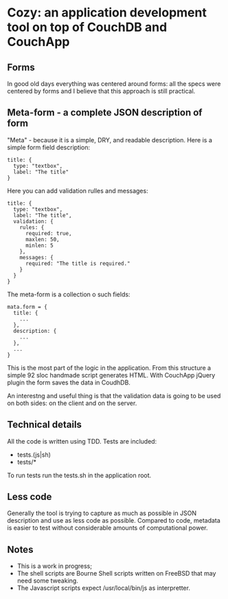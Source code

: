 # Cozy: an application development tool on top of CouchDB and CouchApp

## Forms

In good old days everything was centered around forms: all the specs were
centered by forms and I believe that this approach is still practical.


## Meta-form - a complete JSON description of form

"Meta" - because it is a simple, DRY, and readable description.
Here is a simple form field description:

    title: {
      type: "textbox",
      label: "The title"
    }

Here you can add validation rulles and messages:

    title: {
      type: "textbox",
      label: "The title",
      validation: {
        rules: {
          required: true,
          maxlen: 50, 
          minlen: 5
        },  
        messages: {
          required: "The title is required."
        }   
      }   
    }

The meta-form is a collection o such fields:

    mata.form = {
      title: {
        ...
      },
      description: {
        ...
      },
      ...
    }

This is the most part of the logic in the application. From this
structure a simple 92 sloc handmade script generates HTML.
With CouchApp jQuery plugin the form saves the data in CoudhDB.

An interestng and useful thing is that the validation data is going to be used
on both sides: on the client and on the server.


## Technical details

All the code is written using TDD. Tests are included:

- tests.(js|sh)
- tests/*

To run tests run the tests.sh in the application root.


## Less code

Generally the tool is trying to capture as much as possible in JSON description
and use as less code as possible. Compared to code, metadata is easier to
test without considerable amounts of computational power.


## Notes

- This is a work in progress;
- The shell scripts are Bourne Shell scripts written on FreeBSD that
  may need some tweaking.
- The Javascript scripts expect /usr/local/bin/js as interpretter.
